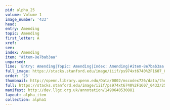```yaml
---
pid: alpha_25
volume: Volume 1
image_number: '433'
head: 
entry: Amending
topic: Amending
first_letter: A
xref: 
see: 
index: Amending
item: "#item-8e7bab3aa"
unparsed: 
line: 'Entry: Amending|Topic: Amending|Index: Amending|#item-8e7bab3aa'
full_image: https://stacks.stanford.edu/image/iiif/ps974xt6740%2F1607_0432/full/full/0/default.jpg
order: '25'
thumbnail: http://openn.library.upenn.edu/Data/0002/mscodex726/data/thumb/1607_0432_thumb.jpg
full: https://stacks.stanford.edu/image/iiif/ps974xt6740%2F1607_0432/252,181,3150,599/full/0/default.jpg
manifest: http://dev.llgc.org.uk/annotation/1490640530881
layout: alpha_item
collection: alpha1
---
```

